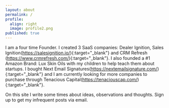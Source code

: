 ```yaml
---
layout: about
permalink: /
profile:
  align: right
  image: profile2.png
published: true
---
```

I am a four time Founder. I created 3 SaaS companies: Dealer Ignition, Sales Ignition(https://salesignition.io/){:target="_blank"} and CRM Refresh (https://www.crmrefresh.com/){:target="_blank"}. I also founded a #1 Amazon Brand: Lux Skin Oils with my children to help teach them about startups. I bought Next Email Signatures(https://nextemailsignature.com/){:target="_blank"} and I am currently looking for more companies to purchase through Tenacious Capital(https://tenaciouscap.com/){:target="_blank"}.

On this site I write some times about ideas, observations and thoughts. Sign up to get my infrequent posts via email. 
